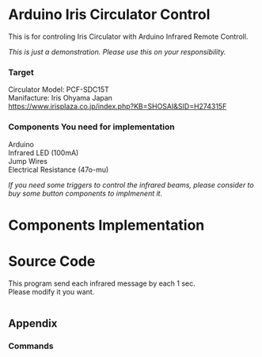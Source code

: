 # Arduino Iris Circulator Control
This is for controling Iris Circulator with Arduino Infrared Remote Controll.  
  
_This is just a demonstration. Please use this on your responsibility._

### Target 
Circulator Model: PCF-SDC15T  
Manifacture: Iris Ohyama Japan  
https://www.irisplaza.co.jp/index.php?KB=SHOSAI&SID=H274315F  

### Components You need for implementation
Arduino  
Infrared LED (100mA)  
Jump Wires   
Electrical Resistance (47o-mu)  
  
_If you need some triggers to control the infrared beams,
please consider to buy some button components to implmenent it._

# Components Implementation


# Source Code
This program send each infrared message by each 1 sec.  
Please modify it you want.  
```

```

## Appendix
### Commands


